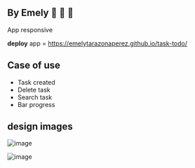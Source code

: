 ## By Emely :purple_heart: :purple_heart: :purple_heart:
App responsive

**deploy** app = https://emelytarazonaperez.github.io/task-todo/

## Case of use
- Task created
- Delete task
- Search task
- Bar progress

## design images
 ![image](https://github.com/EmelyTarazonaPerez/task-todo/assets/122141594/a74a2ab1-cf8f-42aa-9fbc-f9fe918072b3)

  ![image](https://github.com/EmelyTarazonaPerez/task-todo/assets/122141594/34440d97-a06d-4ca9-9868-80dce7a658f1)
